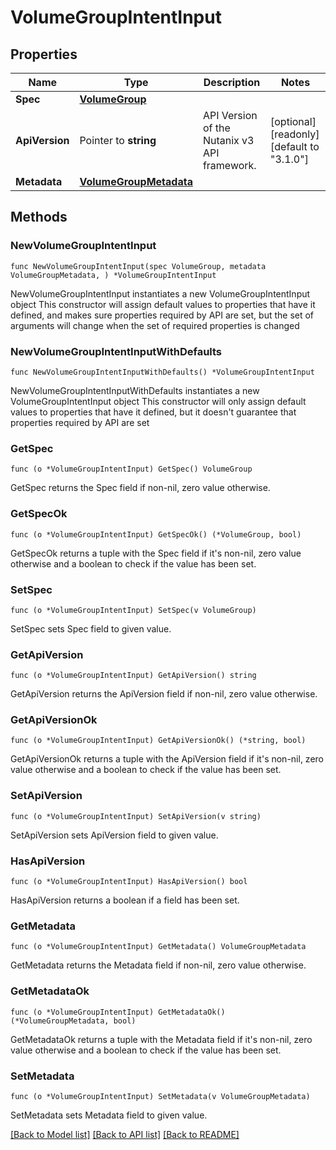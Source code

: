 # VolumeGroupIntentInput

## Properties

Name | Type | Description | Notes
------------ | ------------- | ------------- | -------------
**Spec** | [**VolumeGroup**](VolumeGroup.md) |  | 
**ApiVersion** | Pointer to **string** | API Version of the Nutanix v3 API framework. | [optional] [readonly] [default to "3.1.0"]
**Metadata** | [**VolumeGroupMetadata**](VolumeGroupMetadata.md) |  | 

## Methods

### NewVolumeGroupIntentInput

`func NewVolumeGroupIntentInput(spec VolumeGroup, metadata VolumeGroupMetadata, ) *VolumeGroupIntentInput`

NewVolumeGroupIntentInput instantiates a new VolumeGroupIntentInput object
This constructor will assign default values to properties that have it defined,
and makes sure properties required by API are set, but the set of arguments
will change when the set of required properties is changed

### NewVolumeGroupIntentInputWithDefaults

`func NewVolumeGroupIntentInputWithDefaults() *VolumeGroupIntentInput`

NewVolumeGroupIntentInputWithDefaults instantiates a new VolumeGroupIntentInput object
This constructor will only assign default values to properties that have it defined,
but it doesn't guarantee that properties required by API are set

### GetSpec

`func (o *VolumeGroupIntentInput) GetSpec() VolumeGroup`

GetSpec returns the Spec field if non-nil, zero value otherwise.

### GetSpecOk

`func (o *VolumeGroupIntentInput) GetSpecOk() (*VolumeGroup, bool)`

GetSpecOk returns a tuple with the Spec field if it's non-nil, zero value otherwise
and a boolean to check if the value has been set.

### SetSpec

`func (o *VolumeGroupIntentInput) SetSpec(v VolumeGroup)`

SetSpec sets Spec field to given value.


### GetApiVersion

`func (o *VolumeGroupIntentInput) GetApiVersion() string`

GetApiVersion returns the ApiVersion field if non-nil, zero value otherwise.

### GetApiVersionOk

`func (o *VolumeGroupIntentInput) GetApiVersionOk() (*string, bool)`

GetApiVersionOk returns a tuple with the ApiVersion field if it's non-nil, zero value otherwise
and a boolean to check if the value has been set.

### SetApiVersion

`func (o *VolumeGroupIntentInput) SetApiVersion(v string)`

SetApiVersion sets ApiVersion field to given value.

### HasApiVersion

`func (o *VolumeGroupIntentInput) HasApiVersion() bool`

HasApiVersion returns a boolean if a field has been set.

### GetMetadata

`func (o *VolumeGroupIntentInput) GetMetadata() VolumeGroupMetadata`

GetMetadata returns the Metadata field if non-nil, zero value otherwise.

### GetMetadataOk

`func (o *VolumeGroupIntentInput) GetMetadataOk() (*VolumeGroupMetadata, bool)`

GetMetadataOk returns a tuple with the Metadata field if it's non-nil, zero value otherwise
and a boolean to check if the value has been set.

### SetMetadata

`func (o *VolumeGroupIntentInput) SetMetadata(v VolumeGroupMetadata)`

SetMetadata sets Metadata field to given value.



[[Back to Model list]](../README.md#documentation-for-models) [[Back to API list]](../README.md#documentation-for-api-endpoints) [[Back to README]](../README.md)



